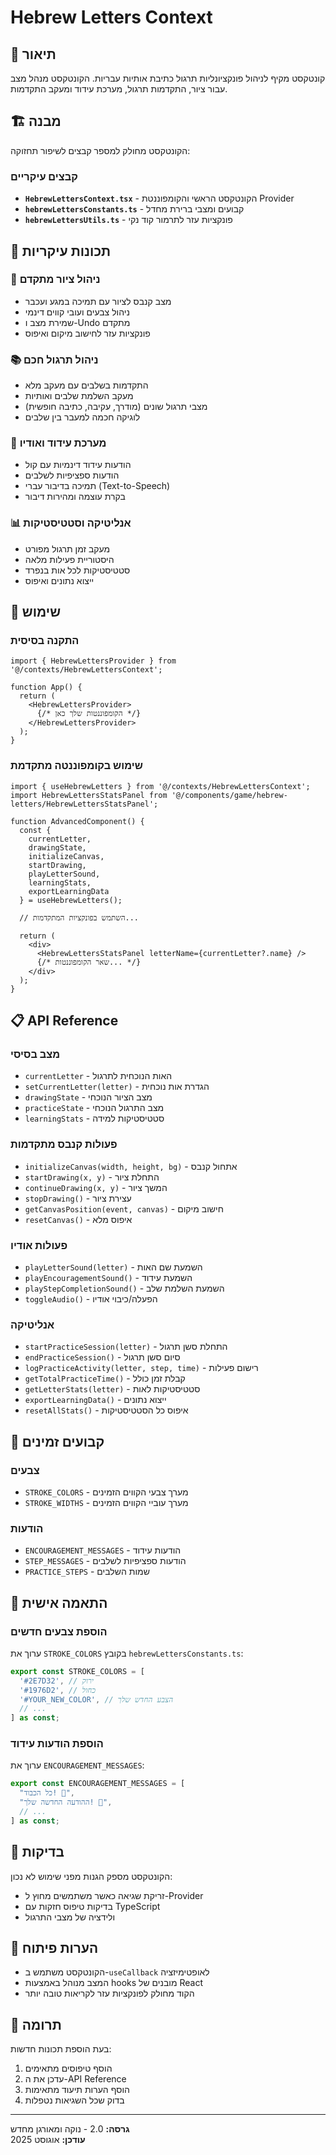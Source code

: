 # Hebrew Letters Context

## 📖 תיאור

קונטקסט מקיף לניהול פונקציונליות תרגול כתיבת אותיות עבריות. הקונטקסט מנהל מצב עבור ציור, התקדמות תרגול, מערכת עידוד ומעקב התקדמות.

## 🏗️ מבנה

הקונטקסט מחולק למספר קבצים לשיפור תחזוקה:

### קבצים עיקריים

- **`HebrewLettersContext.tsx`** - הקונטקסט הראשי והקומפוננטת Provider
- **`hebrewLettersConstants.ts`** - קבועים ומצבי ברירת מחדל
- **`hebrewLettersUtils.ts`** - פונקציות עזר לתרמור קוד נקי

## 🎯 תכונות עיקריות

### 🎨 ניהול ציור מתקדם
- מצב קנבס לציור עם תמיכה במגע ועכבר
- ניהול צבעים ועובי קווים דינמי
- שמירת מצב ו-Undo מתקדם
- פונקציות עזר לחישוב מיקום ואיפוס

### 📚 ניהול תרגול חכם
- התקדמות בשלבים עם מעקב מלא
- מעקב השלמת שלבים ואותיות
- מצבי תרגול שונים (מודרך, עקיבה, כתיבה חופשית)
- לוגיקה חכמה למעבר בין שלבים

### 🎉 מערכת עידוד ואודיו
- הודעות עידוד דינמיות עם קול
- הודעות ספציפיות לשלבים
- תמיכה בדיבור עברי (Text-to-Speech)
- בקרת עוצמה ומהירות דיבור

### 📊 אנליטיקה וסטטיסטיקות
- מעקב זמן תרגול מפורט
- היסטוריית פעילות מלאה
- סטטיסטיקות לכל אות בנפרד
- ייצוא נתונים ואיפוס

## 🚀 שימוש

### התקנה בסיסית

```tsx
import { HebrewLettersProvider } from '@/contexts/HebrewLettersContext';

function App() {
  return (
    <HebrewLettersProvider>
      {/* הקומפוננטות שלך כאן */}
    </HebrewLettersProvider>
  );
}
```

### שימוש בקומפוננטה מתקדמת

```tsx
import { useHebrewLetters } from '@/contexts/HebrewLettersContext';
import HebrewLettersStatsPanel from '@/components/game/hebrew-letters/HebrewLettersStatsPanel';

function AdvancedComponent() {
  const {
    currentLetter,
    drawingState,
    initializeCanvas,
    startDrawing,
    playLetterSound,
    learningStats,
    exportLearningData
  } = useHebrewLetters();

  // השתמש בפונקציות המתקדמות...
  
  return (
    <div>
      <HebrewLettersStatsPanel letterName={currentLetter?.name} />
      {/* שאר הקומפוננטות... */}
    </div>
  );
}
```

## 📋 API Reference

### מצב בסיסי
- `currentLetter` - האות הנוכחית לתרגול
- `setCurrentLetter(letter)` - הגדרת אות נוכחית
- `drawingState` - מצב הציור הנוכחי
- `practiceState` - מצב התרגול הנוכחי
- `learningStats` - סטטיסטיקות למידה

### פעולות קנבס מתקדמות
- `initializeCanvas(width, height, bg)` - אתחול קנבס
- `startDrawing(x, y)` - התחלת ציור
- `continueDrawing(x, y)` - המשך ציור
- `stopDrawing()` - עצירת ציור
- `getCanvasPosition(event, canvas)` - חישוב מיקום
- `resetCanvas()` - איפוס מלא

### פעולות אודיו
- `playLetterSound(letter)` - השמעת שם האות
- `playEncouragementSound()` - השמעת עידוד
- `playStepCompletionSound()` - השמעת השלמת שלב
- `toggleAudio()` - הפעלה/כיבוי אודיו

### אנליטיקה
- `startPracticeSession(letter)` - התחלת סשן תרגול
- `endPracticeSession()` - סיום סשן תרגול
- `logPracticeActivity(letter, step, time)` - רישום פעילות
- `getTotalPracticeTime()` - קבלת זמן כולל
- `getLetterStats(letter)` - סטטיסטיקות לאות
- `exportLearningData()` - ייצוא נתונים
- `resetAllStats()` - איפוס כל הסטטיסטיקות

## 🎨 קבועים זמינים

### צבעים
- `STROKE_COLORS` - מערך צבעי הקווים הזמינים
- `STROKE_WIDTHS` - מערך עוביי הקווים הזמינים

### הודעות
- `ENCOURAGEMENT_MESSAGES` - הודעות עידוד
- `STEP_MESSAGES` - הודעות ספציפיות לשלבים
- `PRACTICE_STEPS` - שמות השלבים

## 🔧 התאמה אישית

### הוספת צבעים חדשים
ערוך את `STROKE_COLORS` בקובץ `hebrewLettersConstants.ts`:

```ts
export const STROKE_COLORS = [
  '#2E7D32', // ירוק
  '#1976D2', // כחול
  '#YOUR_NEW_COLOR', // הצבע החדש שלך
  // ...
] as const;
```

### הוספת הודעות עידוד
ערוך את `ENCOURAGEMENT_MESSAGES`:

```ts
export const ENCOURAGEMENT_MESSAGES = [
  "כל הכבוד! 🌟",
  "ההודעה החדשה שלך! 🎉",
  // ...
] as const;
```

## 🧪 בדיקות

הקונטקסט מספק הגנות מפני שימוש לא נכון:
- זריקת שגיאה כאשר משתמשים מחוץ ל-Provider
- בדיקות טיפוס חזקות עם TypeScript
- ולידציה של מצבי התרגול

## 📝 הערות פיתוח

- הקונטקסט משתמש ב-`useCallback` לאופטימיזציה
- המצב מנוהל באמצעות hooks מובנים של React
- הקוד מחולק לפונקציות עזר לקריאות טובה יותר

## 🤝 תרומה

בעת הוספת תכונות חדשות:
1. הוסף טיפוסים מתאימים
2. עדכן את ה-API Reference
3. הוסף הערות תיעוד מתאימות
4. בדוק שכל השגיאות נטפלות

---

**גרסה:** 2.0 - נוקה ומאורגן מחדש  
**עודכן:** אוגוסט 2025
